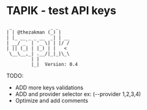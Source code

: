 # TAPIK - test API keys 


```
 _              _ _    
| | @thezakman (_) |   
| |_ __ _ _ __  _| | __
| __/ _` | '_ \| | |/ /
| || (_| | |_) | |   < 
 \__\__,_| .__/|_|_|\_\
         | |           
         |_|  Version: 0.4
```

TODO: 
- ADD more keys validations
- ADD and provider selector ex: (--provider 1,2,3,4)
- Optimize and add comments
